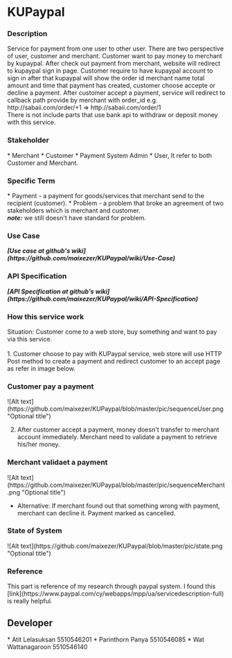 <h1>KUPaypal</h1>

<h3>Description</h3>
Service for payment from one user to other user. There are two perspective of user, customer and merchant. 
Customer want to pay money to merchant by kupaypal. After check out payment from merchant, website will redirect to kupaypal sign in page. 
Customer require to have kupaypal account to sign in after that kupaypal will show the order id merchant name total amount and time that payment has created, customer choose accepte or decline a payment. 
After customer accept a payment, service will redirect to callback path provide by merchant with order_id e.g. http://sabaii.com/order/+1 => http://sabaii.com/order/1<br>
There is not include parts that use bank api to withdraw or deposit money with this service.

<h3>Stakeholder</h3>
* Merchant
* Customer
* Payment System Admin
* User, It refer to both Customer and Merchant.

<h3>Specific Term</h3>
* Payment - a payment for goods/services that merchant send to the recipient (customer).
* Problem - a problem that broke an agreement of two stakeholders which is merchant and customer.
<br><b><i>note:</i></b> we still doesn't have standard for problem.

<h3>Use Case</h3>
<b><i>[Use case at github's wiki](https://github.com/maixezer/KUPaypal/wiki/Use-Case) </i></b><br>

<h3>API Specification</h3>
<b><i>[API Specification at github's wiki](https://github.com/maixezer/KUPaypal/wiki/API-Specification) </i></b> <br>

<h3>How this service work</h3>
Situation: Customer come to a web store, buy something and want to pay via this service. <br><br>
 1. Customer choose to pay with KUPaypal service, web store will use HTTP Post method to create a payment and redirect  customer to an accept page as refer in image below.
<h3>Customer pay a payment</h3>
![Alt text](https://github.com/maixezer/KUPaypal/blob/master/pic/sequenceUser.png "Optional title")

 2. After customer accept a payment, money doesn't transfer to merchant account immediately. Merchant need to validate a payment to retrieve his/her money.
<h3>Merchant validaet a payment</h3>
![Alt text](https://github.com/maixezer/KUPaypal/blob/master/pic/sequenceMerchant.png "Optional title")

* Alternative: If merchant found out that something wrong with payment, merchant can decline it. Payment marked as cancelled.

<h3>State of System</h3>
![Alt text](https://github.com/maixezer/KUPaypal/blob/master/pic/state.png "Optional title")

<h3>Reference</h3>
This part is reference of my research through paypal system.
I found this [link](https://www.paypal.com/cy/webapps/mpp/ua/servicedescription-full) is really helpful.

<h2>Developer</h2>
* Atit Lelasuksan 5510546201
* Parinthorn Panya 5510546085
* Wat Wattanagaroon 5510546140
